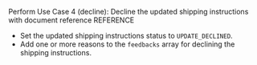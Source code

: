 Perform Use Case 4 (decline): Decline the updated shipping instructions with document reference REFERENCE
* Set the updated shipping instructions status to `UPDATE_DECLINED`.
* Add one or more reasons to the `feedbacks` array for declining the shipping instructions.
